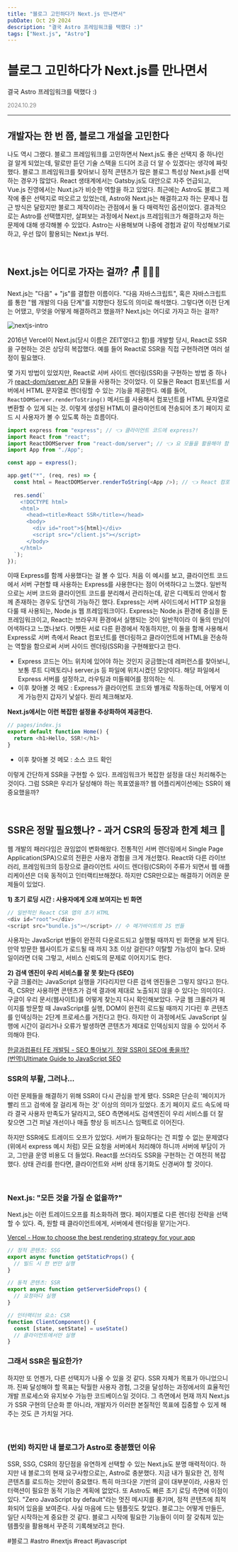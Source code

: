 ```yaml
---
title: "블로그 고민하다가 Next.js 만나면서"
pubDate: Oct 29 2024
description: "결국 Astro 프레임워크를 택했다 :)"
tags: ["Next.js", "Astro"]
---
```


# 블로그 고민하다가 Next.js를 만나면서
결국 Astro 프레임워크를 택했다 :)

<div style="color: gray; font-size: 0.9em;">2024.10.29</div>

---

## 개발자는 한 번 쯤, 블로그 개설을 고민한다

나도 역시 그랬다. 블로그 프레임워크를 고민하면서 Next.js도 좋은 선택지 중 하나인 걸 알게 되었는데, 말로만 듣던 기술 스택을 드디어 조금 더 알 수 있겠다는 생각에 짜릿했다. 블로그 프레임워크를 찾아보니 정적 콘텐츠가 많은 블로그 특성상 Next.js를 선택하는 경우가 많았다. React 생태계에서는 Gatsby.js도 대안으로 자주 언급되고, Vue.js 진영에서는 Nuxt.js가 비슷한 역할을 하고 있었다. 최근에는 Astro도 블로그 제작에 좋은 선택지로 떠오르고 있었는데, Astro와 Next.js는 해결하고자 하는 문제나 접근 방식은 달랐지만 블로그 제작이라는 관점에서 둘 다 매력적인 옵션이었다. 결과적으로는 Astro를 선택했지만, 살펴보는 과정에서 Next.js 프레임워크가 해결하고자 하는 문제에 대해 생각해볼 수 있었다. Astro는 사용해보며 나중에 경험과 같이 작성해보기로 하고, 우선 많이 활용되는 Next.js 부터.

<br>

## Next.js는 어디로 가자는 걸까? 🪑 🏃‍♂️‍➡️

Next.js는 "다음" + "js"를 결합한 이름이다. "다음 자바스크립트", 혹은 자바스크립트를 통한 "웹 개발의 다음 단계"를 지향한다 정도의 의미로 해석했다. 그렇다면 이전 단계는 어땠고, 무엇을 어떻게 해결하려고 했을까? Next.js는 어디로 가자고 하는 걸까?

<img src="https://i.imgur.com/zeUqOYY.png" alt="nextjs-intro" />

2016년 Vercel이 Next.js(당시 이름은 ZEIT였다고 함)를 개발할 당시, React로 SSR을 구현하는 것은 상당히 복잡했다. 예를 들어 React로 SSR을 직접 구현하려면 여러 설정이 필요했다.

몇 가지 방법이 있었지만, React로 서버 사이드 렌더링(SSR)을 구현하는 방법 중 하나가 [react-dom/server API](https://ko.react.dev/reference/react-dom/server) 모듈을 사용하는 것이었다. 이 모듈은 React 컴포넌트를 서버에서 HTML 문자열로 렌더링할 수 있는 기능을 제공한다. 예를 들어, `ReactDOMServer.renderToString()` 메서드를 사용해서 컴포넌트를 HTML 문자열로 변환할 수 있게 되는 것. 이렇게 생성된 HTML이 클라이언트에 전송되어 초기 페이지 로드 시 사용자가 볼 수 있도록 하는 흐름이다.

```js
import express from "express"; // 👈 클라이언트 코드에 express?!
import React from "react";
import ReactDOMServer from "react-dom/server"; // 👈 요 모듈을 활용해야 함
import App from "./App";

const app = express();

app.get("*", (req, res) => {
  const html = ReactDOMServer.renderToString(<App />); // 👈 React 컴포넌트를 HTML 문자열로 변환
  
  res.send(`
    <!DOCTYPE html>
    <html>
      <head><title>React SSR</title></head>
      <body>
        <div id="root">${html}</div>
        <script src="/client.js"></script>
      </body>
    </html>
  `);
});
```

이때 Express를 함께 사용했다는 걸 볼 수 있다. 처음 이 예시를 보고, 클라이언트 코드에서 서버 구현할 때 사용하는 Express를 사용한다는 점이 어색하다고 느꼈다. 일반적으로는 서버 코드와 클라이언트 코드를 분리해서 관리하는데, 같은 디렉토리 안에서 함께 존재하는 경우도 당연히 가능하긴 했다. Express는 서버 사이드에서 HTTP 요청을 다룰 때 사용되는, Node.js 웹 프레임워크이다. Express는 Node.js 환경에 중심을 둔 프레임워크이고, React는 브라우저 환경에서 실행되는 것이 일반적이라 이 둘의 만남이 어색하다고 느꼈나보다. 어쨋든 서로 다른 환경에서 작동하지만, 이 둘을 함께 사용해서 Express로 서버 측에서 React 컴포넌트를 렌더링하고 클라이언트에 HTML을 전송하는 역할을 함으로써 서버 사이드 렌더링(SSR)을 구현해왔다고 한다.

- Express 코드는 어느 위치에 있어야 하는 것인지 궁금했는데 레퍼런스를 찾아보니, 보통 루트 디렉토리나 server.js 등 파일에 위치시켰던 모양이다. 해당 파일에서 Express 서버를 설정하고, 라우팅과 미들웨어를 정의하는 식.
- 이후 찾아볼 것 메모 : Express가 클라이언트 코드와 별개로 작동하는데, 어떻게 이게 가능한지 갑자기 낯설다. 원리 체크해보자.

**Next.js에서는 이런 복잡한 설정을 추상화하여 제공한다.**

```js
// pages/index.js
export default function Home() {
  return <h1>Hello, SSR!</h1>
}
```
- 이후 찾아볼 것 메모 : 소스 코드 확인

이렇게 간단하게 SSR을 구현할 수 있다. 프레임워크가 복잡한 설정을 대신 처리해주는 것이다. 그럼 SSR은 우리가 달성해야 하는 목표였을까? 웹 어플리케이션에는 SSR이 왜 중요했을까?

<br>

## SSR은 정말 필요했나? - 과거 CSR의 등장과 한계 체크 👀 

웹 개발의 패러다임은 끊임없이 변화해왔다. 전통적인 서버 렌더링에서 Single Page Application(SPA)으로의 전환은 사용자 경험을 크게 개선했다. React와 다른 라이브러리, 프레임워크의 등장으로 클라이언트 사이드 렌더링(CSR)이 주류가 되면서 웹 애플리케이션은 더욱 동적이고 인터랙티브해졌다. 하지만 CSR만으로는 해결하기 어려운 문제들이 있었다.

**1) 초기 로딩 시간 : 사용자에게 오래 보여지는 빈 화면**

```js
// 일반적인 React CSR 앱의 초기 HTML
<div id="root"></div>
<script src="bundle.js"></script> // 수 메가바이트의 JS 번들
```

사용자는 JavaScript 번들이 완전히 다운로드되고 실행될 때까지 빈 화면을 보게 된다. 만약 방문한 웹사이트가 로드될 때 까지 3초 이상 걸린다? 이탈할 가능성이 높다. 모바일이라면 더욱 그렇고, 서비스 신뢰도의 문제로 이어지기도 한다.

**2) 검색 엔진이 우리 서비스를 잘 못 찾는다 (SEO)**<br/>
구글 크롤러는 JavaScript 실행을 기다리지만 다른 검색 엔진들은 그렇지 않다고 한다. 즉, CSR만 사용하면 콘텐츠가 검색 결과에 제대로 노출되지 않을 수 있다는 의미이다. 구글이 우리 문서(웹사이트)를 어떻게 찾는지 다시 확인해보았다. 구글 웹 크롤러가 페이지를 방문할 때 JavaScript를 실행, DOM이 완전히 로드될 때까지 기다린 후 콘텐츠를 인덱싱하는 2단계 프로세스를 거친다고 한다. 하지만 이 과정에서도 JavaScript 실행에 시간이 걸리거나 오류가 발생하면 콘텐츠가 제대로 인덱싱되지 않을 수 있어서 주의해야 한다.

[한글과컴퓨터 FE 개발팀 - SEO 톺아보기, 정말 SSR이 SEO에 좋을까?](https://tech.hancom.com/2024-07-26-ssr-seo/)<br/>[(번역)Ultimate Guide to JavaScript SEO](https://helloinyong.tistory.com/308)

### SSR의 부활, 그러나...

이런 문제들을 해결하기 위해 SSR이 다시 관심을 받게 됐다. SSR은 단순히 '페이지가 빨리 뜨고 검색에 잘 걸리게 하는 것' 이상의 의미가 있었다. 초기 페이지 로드 속도에 따라 결국 사용자 만족도가 달라지고, SEO 측면에서도 검색엔진이 우리 서비스를 더 잘 찾으면 그건 퍼널 개선이나 매출 향상 등 비즈니스 임팩트로 이어진다.

하지만 SSR에도 트레이드 오프가 있었다. 서버가 필요하다는 건 피할 수 없는 문제였다 (위에서 express 예시 처럼) 모든 요청을 서버에서 처리해야 하니까 서버에 부담이 가고, 그만큼 운영 비용도 더 들었다. React를 쓰더라도 SSR을 구현하는 건 여전히 복잡했다. 상태 관리를 한다면, 클라이언트와 서버 상태 동기화도 신경써야 할 것이다.

<br/>

### Next.js: "모든 것을 가질 순 없을까?"

Next.js는 이런 트레이드오프를 최소화하려 했다. 페이지별로 다른 렌더링 전략을 선택할 수 있다. 즉, 원할 때 클라이언트에게, 서버에세 렌더링을 맡기는거다.

[Vercel - How to choose the best rendering strategy for your app](https://vercel.com/blog/how-to-choose-the-best-rendering-strategy-for-your-app)

```js
// 정적 콘텐츠: SSG
export async function getStaticProps() {
  // 빌드 시 한 번만 실행
}

// 동적 콘텐츠: SSR
export async function getServerSideProps() {
  // 요청마다 실행
}

// 인터랙티브 요소: CSR
function ClientComponent() {
  const [state, setState] = useState()
  // 클라이언트에서만 실행
}
```

### 그래서 SSR은 필요한가?

하지만 또 언젠가, 다른 선택지가 나올 수 있을 것 같다. SSR 자체가 목표가 아니었으니까. 진짜 달성해야 할 목표는 탁월한 사용자 경험, 그것을 달성하는 과정에서의 효율적인 개발 프로세스와 유지보수 가능한 코드베이스일 것이다. 그 측면에서 현재 까지 Next.js가 SSR 구현의 단순화 뿐 아니라, 개발자가 이러한 본질적인 목표에 집중할 수 있게 해주는 것도 큰 가치일 거다.

<br/>

### (번외) 하지만 내 블로그가 Astro로 충분했던 이유

SSR, SSG, CSR의 장단점을 유연하게 선택할 수 있는 Next.js도 분명 매력적이다. 하지만 내 블로그의 현재 요구사항으로는, Astro로 충분했다. 지금 내가 필요한 건, 정적 콘텐츠를 로드하는 것만이 중요했다. 특히 마크다운 기반의 글이 대부분이라, 사용자 인터랙션이 필요한 동적 기능은 계획에 없었다. 또 Astro도 빠른 초기 로딩 측면에 이점이 있다. "Zero JavaScript by default"라는 멋진 메시지를 풍기며, 정적 콘텐츠에 최적화되어 있음을 보여준다. 사실 마음에 드는 템플릿도 찾았다. 블로그는 어떻게 만들든, 일단 시작하는게 중요한 것 같다. 블로그 시작에 필요한 기능들이 이미 잘 갖춰져 있는 템플릿을 활용해서 꾸준히 기록해보려고 한다.

#블로그 #astro #nextjs #react #javascript
